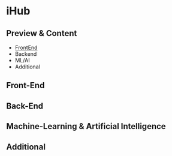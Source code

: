 # iHub

## Preview & Content
- [FrontEnd](#Front-End)
- Backend
- ML/AI
- Additional


## Front-End


## Back-End


## Machine-Learning & Artificial Intelligence


## Additional
